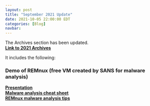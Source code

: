 ```yaml
---
layout: post
title: "September 2021 Update"
date: 2021-10-05 22:00:00 EDT
categories: [Blog]
navbar: 
---
```


The Archives section has been updated.  
**[Link to 2021 Archives](/archives/#2021)** 


It includes the following:

### Demo of REMnux (free VM created by SANS for malware analysis)
**[Presentation](files/2021/REMnux_Distro_Demo.pptx)**  
**[Malware analysis cheat sheet](files/2021/malware-analysis-cheat-sheet.pdf)**  
**[REMnux malware analysis tips](files/2021/remnux-malware-analysis-tips.pdf)**  

